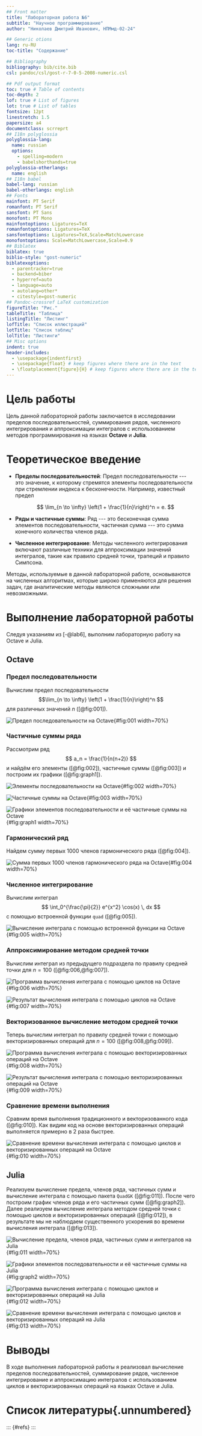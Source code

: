 ```yaml
---
## Front matter
title: "Лабораторная работа №6"
subtitle: "Научное программирование"
author: "Николаев Дмитрий Иванович, НПМмд-02-24"

## Generic otions
lang: ru-RU
toc-title: "Содержание"

## Bibliography
bibliography: bib/cite.bib
csl: pandoc/csl/gost-r-7-0-5-2008-numeric.csl

## Pdf output format
toc: true # Table of contents
toc-depth: 2
lof: true # List of figures
lot: true # List of tables
fontsize: 12pt
linestretch: 1.5
papersize: a4
documentclass: scrreprt
## I18n polyglossia
polyglossia-lang:
  name: russian
  options:
	- spelling=modern
	- babelshorthands=true
polyglossia-otherlangs:
  name: english
## I18n babel
babel-lang: russian
babel-otherlangs: english
## Fonts
mainfont: PT Serif
romanfont: PT Serif
sansfont: PT Sans
monofont: PT Mono
mainfontoptions: Ligatures=TeX
romanfontoptions: Ligatures=TeX
sansfontoptions: Ligatures=TeX,Scale=MatchLowercase
monofontoptions: Scale=MatchLowercase,Scale=0.9
## Biblatex
biblatex: true
biblio-style: "gost-numeric"
biblatexoptions:
  - parentracker=true
  - backend=biber
  - hyperref=auto
  - language=auto
  - autolang=other*
  - citestyle=gost-numeric
## Pandoc-crossref LaTeX customization
figureTitle: "Рис."
tableTitle: "Таблица"
listingTitle: "Листинг"
lofTitle: "Список иллюстраций"
lotTitle: "Список таблиц"
lolTitle: "Листинги"
## Misc options
indent: true
header-includes:
  - \usepackage{indentfirst}
  - \usepackage{float} # keep figures where there are in the text
  - \floatplacement{figure}{H} # keep figures where there are in the text
---
```


# Цель работы

Цель данной лабораторной работы заключается в исследовании пределов последовательностей, суммирования рядов, численного интегрирования и аппроксимации интегралов с использованием методов программирования на языках **Octave** и **Julia**.

# Теоретическое введение

- **Пределы последовательностей**: Предел последовательности --- это значение, к которому стремятся элементы последовательности при стремлении индекса к бесконечности. Например, известный предел

    $$
    \lim_{n \to \infty} \left(1 + \frac{1}{n}\right)^n = e.
    $$
  
- **Ряды и частичные суммы**: Ряд --- это бесконечная сумма элементов последовательности, частичная сумма --- это сумма конечного количества членов ряда.

- **Численное интегрирование**: Методы численного интегрирования включают различные техники для аппроксимации значений интегралов, такие как правило средней точки, трапеций и правило Симпсона.

Методы, используемые в данной лабораторной работе, основываются на численных алгоритмах, которые широко применяются для решения задач, где аналитические методы являются сложными или невозможными.

# Выполнение лабораторной работы

Следуя указаниям из [-@lab6], выполним лабораторную работу на Octave и Julia.

## Octave

### Предел последовательности

Вычислим предел последовательности
$$\lim_{n \to \infty} \left(1 + \frac{1}{n}\right)^n
$$
для различных значений $n$ ([@fig:001]).

![Предел последовательности на Octave](image/1.png){#fig:001 width=70%}

### Частичные суммы ряда

Рассмотрим ряд
$$
a_n = \frac{1}{n(n+2)}
$$
и найдём его элементы ([@fig:002]), частичные суммы ([@fig:003]) и построим их графики ([@fig:graph1]).

![Элементы последовательности на Octave](image/2.png){#fig:002 width=70%}

![Частичные суммы на Octave](image/3.png){#fig:003 width=70%}

![Графики элементов последовательности и её частичные суммы на Octave](image/fig1.png){#fig:graph1 width=70%}

### Гармонический ряд

Найдем сумму первых 1000 членов гармонического ряда ([@fig:004]).

![Сумма первых 1000 членов гармонического ряда на Octave](image/4.png){#fig:004 width=70%}

### Численное интегрирование

Вычислим интеграл
$$
\int_0^{\frac{\pi}{2}} e^{x^2} \cos(x) \, dx
$$
с помощью встроенной функции `quad` ([@fig:005]).

![Вычисление интеграла с помощью встроенной функции на Octave](image/5.png){#fig:005 width=70%}

### Аппроксимирование методом средней точки

Вычислим интеграл из предыдущего подраздела по правилу средней точки для $n = 100$ ([@fig:006,@fig:007]).

![Программа вычисления интеграла с помощью циклов на Octave](image/6.png){#fig:006 width=70%}

![Результат вычисления интеграла с помощью циклов на Octave](image/7.png){#fig:007 width=70%}

### Векторизованное вычисление методом средней точки

Теперь вычислим интеграл по правилу средней точки с помощью векторизированных операций для $n = 100$ ([@fig:008,@fig:009]).

![Программа вычисления интеграла с помощью векторизированных операций на Octave](image/8.png){#fig:008 width=70%}

![Результат вычисления интеграла с помощью векторизированных операций на Octave](image/9.png){#fig:009 width=70%}

### Сравнение времени выполнения

Сравним время выполнения традиционного и векторизованного кода ([@fig:010]). Как видим код на основе векторизированных операций выполняется примерно в 2 раза быстрее.

![Сравнение времени вычисления интеграла с помощью циклов и векторизированных операций на Octave](image/10.png){#fig:010 width=70%}

## Julia

Реализуем вычисление предела, членов ряда, частичных сумм и вычисление интеграла с помощью пакета `QuadGK` ([@fig:011]). После чего построим график членов ряда и его частичных сумм ([@fig:graph2]). Далее реализуем вычисление интеграла методом средней точки с помощью циклов и векторизированных операций ([@fig:012]), в результате мы не наблюдаем существенного ускорения во времени вычисления интеграла ([@fig:013]).

![Вычисление предела, членов ряда, частичных сумм и интегралов на Julia](image/11.png){#fig:011 width=70%}

![Графики элементов последовательности и её частичные суммы на Julia](image/fig2.png){#fig:graph2 width=70%}

![Программа вычисления интеграла с помощью циклов и векторизированных операций на Julia](image/12.png){#fig:012 width=70%}

![Сравнение времени вычисления интеграла с помощью циклов и векторизированных операций на Julia](image/13.png){#fig:013 width=70%}

# Выводы

В ходе выполнения лабораторной работы я реализовал вычисление пределов последовательностей, суммирование рядов, численное интегрирование и аппроксимацию интегралов с использованием циклов и векторизированных операций на языках Octave и Julia.

# Список литературы{.unnumbered}

::: {#refs}
:::
